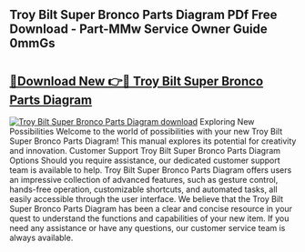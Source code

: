 ## Troy Bilt Super Bronco Parts Diagram PDf Free Download - Part-MMw Service Owner Guide 0mmGs

# <h2><a href="http://dftko2.blite.top/?on=Troy+Bilt+Super+Bronco+Parts+Diagram">🔗Download New 👉🔴 Troy Bilt Super Bronco Parts Diagram</a></h2>

[![Troy Bilt Super Bronco Parts Diagram download](https://i.imgur.com/lujVjoI.png)](http://dftko2.blite.top/?on=Troy+Bilt+Super+Bronco+Parts+Diagram)
Exploring New Possibilities Welcome to the world of possibilities with your new Troy Bilt Super Bronco Parts Diagram! This manual explores its potential for creativity and innovation. Customer Support Troy Bilt Super Bronco Parts Diagram Options Should you require assistance, our dedicated customer support team is available to help. Troy Bilt Super Bronco Parts Diagram offers users an impressive collection of advanced features, such as gesture control, hands-free operation, customizable shortcuts, and automated tasks, all easily accessible through the user interface. We believe that the Troy Bilt Super Bronco Parts Diagram has been a clear and concise resource in your quest to understand the functions and capabilities of your new item. If you need any assistance or have any questions, our customer service team is always available.
